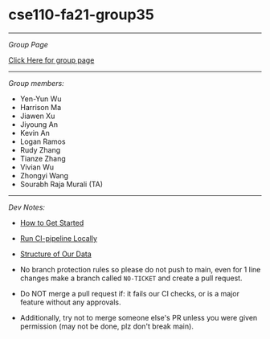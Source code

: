 # cse110-fa21-group35

---

_Group Page_

[Click Here for group page](admin/team.md)

---

_Group members:_

-   Yen-Yun Wu
-   Harrison Ma
-   Jiawen Xu
-   Jiyoung An
-   Kevin An
-   Logan Ramos
-   Rudy Zhang
-   Tianze Zhang
-   Vivian Wu
-   Zhongyi Wang
-   Sourabh Raja Murali (TA)

---

_Dev Notes:_

-   [How to Get Started](admin/docs/development-workflow.md)
-   [Run CI-pipeline Locally](admin/docs/actions-ci/act.md)
-   [Structure of Our Data](https://github.com/cse110-fa21-group35/cse110-fa21-group35/blob/main/admin/docs/data/datamodel.md)

-   No branch protection rules so please do not push to main, even for 1 line changes make a branch called `NO-TICKET` and create a pull request.
-   Do NOT merge a pull request if: it fails our CI checks, or is a major feature without any approvals.
-   Additionally, try not to merge someone else's PR unless you were given permission (may not be done, plz don't break main).
